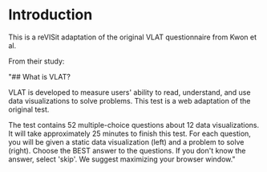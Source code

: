 # Introduction

This is a reVISit adaptation of the original VLAT questionnaire from Kwon et al.

From their study: 

"## What is VLAT?

VLAT is developed to measure users' ability to read, understand, and
use data visualizations to solve problems. This test is a web
adaptation of the original test.

The test contains 52 multiple-choice questions about 12 data
visualizations. It will take approximately 25 minutes to finish this
test. For each question, you will be given a static data
visualization (left) and a problem to solve (right). Choose the BEST
answer to the questions. If you don't know the answer, select
'skip'. We suggest maximizing your browser window."
